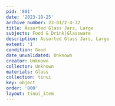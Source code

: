 ```yaml
---
pid: '801'
date: '2023-10-25'
archive_number: 23-01/2-4-32
title: Assorted Glass Jars, Large
subjects: Food & Drink|Glassware
description: Assorted Glass Jars, Large
extent: '1'
condition: Good
date_unvalidated: Unknown
creator: Unknown
collector: Unknown
materials: Glass
collection: tinui
key: object
order: '800'
layout: tinui_item
---
```


